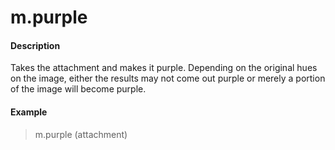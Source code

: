 # m.purple

#### Description

Takes the attachment and makes it purple. Depending on the original hues on the image, either the results may not come out purple or merely a portion of the image will become purple.

#### Example

> m.purple (attachment)
